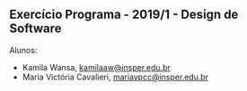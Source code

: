 Exercício Programa - 2019/1 - Design de Software
------------------------------------------------

Alunos: 
- Kamila Wansa, kamilaaw@insper.edu.br
- Maria Victória Cavalieri, mariavpcc@insper.edu.br

